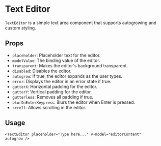 
# Text Editor

`TextEditor` is a simple text area component that supports autogrowing and custom styling.

## Props

- `placeholder`: Placeholder text for the editor.
- `modelValue`: The binding value of the editor.
- `transparent`: Makes the editor's background transparent.
- `disabled`: Disables the editor.
- `autogrow`: If true, the editor expands as the user types.
- `error`: Displays the editor in an error state if true.
- `gutterX`: Horizontal padding for the editor.
- `gutterY`: Vertical padding for the editor.
- `gutterless`: Removes all padding if true.
- `blurOnEnterKeypress`: Blurs the editor when Enter is pressed.
- `scroll`: Allows scrolling in the editor.

## Usage

```vue
<TextEditor placeholder="Type here..." v-model="editorContent" autogrow />
```